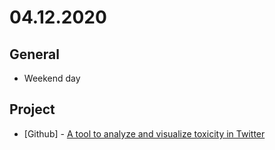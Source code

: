 # 04.12.2020

## General

- Weekend day

## Project

- \[Github\] - [A tool to analyze and visualize toxicity in Twitter](https://github.com/org-descco/twitter-toxicity-classifier)

